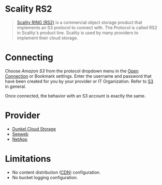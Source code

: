 Scality RS2
===

> [Scality RING (RS2)](https://www.scality.com/products/ring/) is a commercial object storage product that implements an S3 protocol to connect with. The Protocol is called RS2 in Scality's product line. Scality is used by many providers to implement their cloud storage.

# Connecting

Choose *Amazon S3* from the protocol dropdown menu in the [Open Connection](../../cyberduck/connection.md) or Bookmark settings. Enter the username and password that have been created for you by your provider or IT Organization. Refer to [S3](index.md) in general.

Once connected, the behavior with an S3 account is exactly the same.

# Provider

- [Dunkel Cloud Storage](dunkel.md)
- [Seeweb](https://www.seeweb.it/)
- [NetApp](https://docs.netapp.com/sgws-114/index.jsp)

# Limitations

- No content distribution ([CDN](../../cdn/index.md)) configuration.
- No bucket logging configuration.